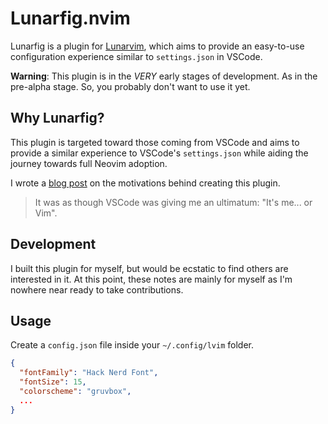 # Lunarfig.nvim

Lunarfig is a plugin for [Lunarvim](https://lunarvim.org), which aims to
provide an easy-to-use configuration experience similar to `settings.json` in
VSCode.

**Warning**: This plugin is in the _VERY_ early stages of development. As in
the pre-alpha stage. So, you probably don't want to use it yet.

## Why Lunarfig?

This plugin is targeted toward those coming from VSCode and aims to provide a
similar experience to VSCode's `settings.json` while aiding the journey towards
full Neovim adoption.

I wrote a [blog post](https://medium.com/@craig.blackburn/the-essence-of-vim-perspectives-from-a-vscode-user-f661a477dac4) on the motivations behind creating this plugin.

> It was as though VSCode was giving me an ultimatum: "It's me... or Vim".

## Development

I built this plugin for myself, but would be ecstatic to find others are
interested in it. At this point, these notes are mainly for myself as I'm
nowhere near ready to take contributions.

## Usage

Create a `config.json` file inside your `~/.config/lvim` folder.

```json
{
  "fontFamily": "Hack Nerd Font",
  "fontSize": 15,
  "colorscheme": "gruvbox",
  ...
}
```

